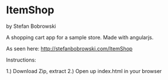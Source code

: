 # ItemShop 
by Stefan Bobrowski

A shopping cart app for a sample store. Made with angularjs.

As seen here: http://stefanbobrowski.com/ItemShop

Instructions:

1.) Download Zip, extract
2.) Open up index.html in your browser 

